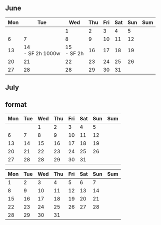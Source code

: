 <h2>June</h2>

| Mon | Tue | Wed | Thu | Fri | Sat | Sun | Sum | 
| --- | --- | --- | --- | --- | --- | --- | --- | 
|  |  | 1<br> | 2<br> | 3<br> | 4<br> | 5<br> |  | 
| 6<br> | 7<br> | 8<br> | 9<br> | 10<br> | 11<br> | 12<br> |  | 
| 13<br> | 14<br>- SF 2h 1000w<br> | 15<br>- SF 2h<br> | 16<br> | 17<br> | 18<br> | 19<br> |  | 
| 20<br> | 21<br> | 22<br> | 23<br> | 24<br> | 25<br> | 26<br> |  | 
| 27<br> | 28<br> | 28<br> | 29<br> | 30<br> | 31<br> |  |  | 


<h2>July</h2>














<h2>format</h2>


| Mon | Tue | Wed | Thu | Fri | Sat | Sun | Sum | 
| --- | --- | --- | --- | --- | --- | --- | --- | 
|  |  | 1<br> | 2<br> | 3<br> | 4<br> | 5<br> |  | 
| 6<br> | 7<br> | 8<br> | 9<br> | 10<br> | 11<br> | 12<br> |  | 
| 13<br> | 14<br> | 15<br> | 16<br> | 17<br> | 18<br> | 19<br> |  | 
| 20<br> | 21<br> | 22<br> | 23<br> | 24<br> | 25<br> | 26<br> |  | 
| 27<br> | 28<br> | 28<br> | 29<br> | 30<br> | 31<br> |  |  | 

| Mon | Tue | Wed | Thu | Fri | Sat | Sun | Sum | 
| --- | --- | --- | --- | --- | --- | --- | --- | 
| 1<br> | 2<br> | 3<br> | 4<br> | 5<br> | 6<br> | 7<br> |  |  
| 8<br> | 9<br> | 10<br> | 11<br> | 12<br> | 13<br> | 14<br> |  | 
| 15<br> | 16<br> | 17<br> | 18<br> | 19<br> | 20<br> | 21<br> |  | 
| 22<br> | 23<br> | 24<br> | 25<br> | 26<br> | 27<br> | 28<br> |  | 
| 28<br> | 29<br> | 30<br> | 31<br> |  |  | |  | 
